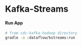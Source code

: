 Kafka-Streams
=============

#### Run App
```bash
# from cdc-kafka-hadoop directory
gradle -a :dataflow/kstreams:run
```
